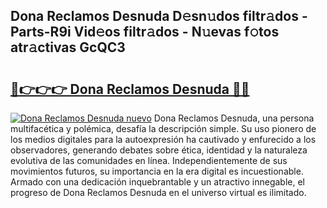 ## Dona Reclamos Desnuda D𝚎sn𝚞dos filtr𝚊dos - Parts-R9i Vid𝚎os filtr𝚊dos - N𝚞evas f𝚘tos atr𝚊ctivas GcQC3

# <h2><a href="http://mbafo71.tromn.icu/?c=Dona+Reclamos+Desnuda">🔗👉👉👉 Dona Reclamos Desnuda 🔗🔗</a></h2>

[![Dona Reclamos Desnuda nuevo](https://i.imgur.com/pEAQMta.gif)](http://mbafo71.tromn.icu/?c=Dona+Reclamos+Desnuda)
Dona Reclamos Desnuda, una persona multifacética y polémica, desafía la descripción simple. Su uso pionero de los medios digitales para la autoexpresión ha cautivado y enfurecido a los observadores, generando debates sobre ética, identidad y la naturaleza evolutiva de las comunidades en línea. Independientemente de sus movimientos futuros, su importancia en la era digital es incuestionable. Armado con una dedicación inquebrantable y un atractivo innegable, el progreso de Dona Reclamos Desnuda en el universo virtual es ilimitado.
